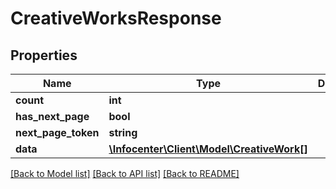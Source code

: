 # CreativeWorksResponse

## Properties
Name | Type | Description | Notes
------------ | ------------- | ------------- | -------------
**count** | **int** |  | [optional] 
**has_next_page** | **bool** |  | [optional] 
**next_page_token** | **string** |  | [optional] 
**data** | [**\Infocenter\Client\Model\CreativeWork[]**](CreativeWork.md) |  | [optional] 

[[Back to Model list]](../../README.md#documentation-for-models) [[Back to API list]](../../README.md#documentation-for-api-endpoints) [[Back to README]](../../README.md)

